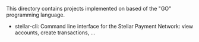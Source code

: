 This directory contains projects implemented on based of the "GO" programming language.

* stellar-cli: Command line interface for the Stellar Payment Network: view accounts, create transactions, ...


